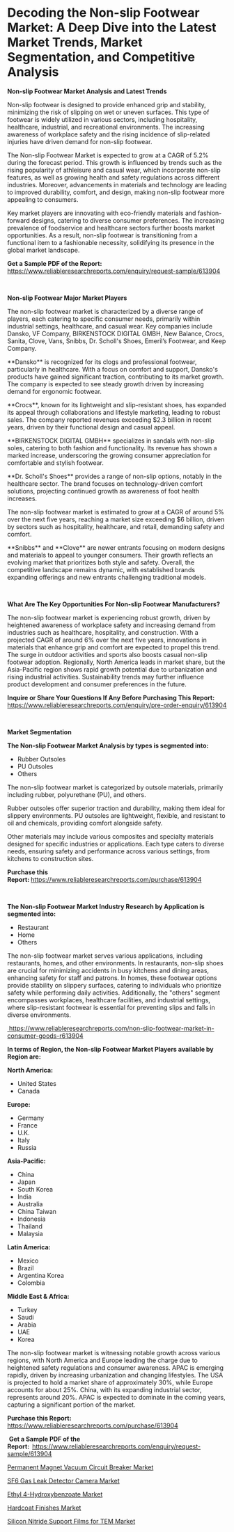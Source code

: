 <p><h1>Decoding the Non-slip Footwear Market: A Deep Dive into the Latest Market Trends, Market Segmentation, and Competitive Analysis</h1></p><p><strong>Non-slip Footwear Market Analysis and Latest Trends</strong></p>
<p><p>Non-slip footwear is designed to provide enhanced grip and stability, minimizing the risk of slipping on wet or uneven surfaces. This type of footwear is widely utilized in various sectors, including hospitality, healthcare, industrial, and recreational environments. The increasing awareness of workplace safety and the rising incidence of slip-related injuries have driven demand for non-slip footwear.</p><p>The Non-slip Footwear Market is expected to grow at a CAGR of 5.2% during the forecast period. This growth is influenced by trends such as the rising popularity of athleisure and casual wear, which incorporate non-slip features, as well as growing health and safety regulations across different industries. Moreover, advancements in materials and technology are leading to improved durability, comfort, and design, making non-slip footwear more appealing to consumers.</p><p>Key market players are innovating with eco-friendly materials and fashion-forward designs, catering to diverse consumer preferences. The increasing prevalence of foodservice and healthcare sectors further boosts market opportunities. As a result, non-slip footwear is transitioning from a functional item to a fashionable necessity, solidifying its presence in the global market landscape.</p></p>
<p><strong>Get a Sample PDF of the Report:&nbsp;</strong> <a href="https://www.reliableresearchreports.com/enquiry/request-sample/613904?utm_campaign=1509&utm_medium=2&utm_source=Github&utm_content=ia&utm_term=12102024&utm_id=non-slip-footwear">https://www.reliableresearchreports.com/enquiry/request-sample/613904</a></p>
<p>&nbsp;</p>
<p><strong>Non-slip Footwear Major Market Players</strong></p>
<p><p>The non-slip footwear market is characterized by a diverse range of players, each catering to specific consumer needs, primarily within industrial settings, healthcare, and casual wear. Key companies include Dansko, VF Company, BIRKENSTOCK DIGITAL GMBH, New Balance, Crocs, Sanita, Clove, Vans, Snibbs, Dr. Scholl's Shoes, Emeril’s Footwear, and Keep Company.</p><p>**Dansko** is recognized for its clogs and professional footwear, particularly in healthcare. With a focus on comfort and support, Dansko's products have gained significant traction, contributing to its market growth. The company is expected to see steady growth driven by increasing demand for ergonomic footwear.</p><p>**Crocs**, known for its lightweight and slip-resistant shoes, has expanded its appeal through collaborations and lifestyle marketing, leading to robust sales. The company reported revenues exceeding $2.3 billion in recent years, driven by their functional design and casual appeal.</p><p>**BIRKENSTOCK DIGITAL GMBH** specializes in sandals with non-slip soles, catering to both fashion and functionality. Its revenue has shown a marked increase, underscoring the growing consumer appreciation for comfortable and stylish footwear.</p><p>**Dr. Scholl's Shoes** provides a range of non-slip options, notably in the healthcare sector. The brand focuses on technology-driven comfort solutions, projecting continued growth as awareness of foot health increases.</p><p>The non-slip footwear market is estimated to grow at a CAGR of around 5% over the next five years, reaching a market size exceeding $6 billion, driven by sectors such as hospitality, healthcare, and retail, demanding safety and comfort.</p><p>**Snibbs** and **Clove** are newer entrants focusing on modern designs and materials to appeal to younger consumers. Their growth reflects an evolving market that prioritizes both style and safety. Overall, the competitive landscape remains dynamic, with established brands expanding offerings and new entrants challenging traditional models.</p></p>
<p>&nbsp;</p>
<p><strong>What Are The Key Opportunities For Non-slip Footwear Manufacturers?</strong></p>
<p><p>The non-slip footwear market is experiencing robust growth, driven by heightened awareness of workplace safety and increasing demand from industries such as healthcare, hospitality, and construction. With a projected CAGR of around 6% over the next five years, innovations in materials that enhance grip and comfort are expected to propel this trend. The surge in outdoor activities and sports also boosts casual non-slip footwear adoption. Regionally, North America leads in market share, but the Asia-Pacific region shows rapid growth potential due to urbanization and rising industrial activities. Sustainability trends may further influence product development and consumer preferences in the future.</p></p>
<p><strong>Inquire or Share Your Questions If Any Before Purchasing This Report:</strong> <a href="https://www.reliableresearchreports.com/enquiry/pre-order-enquiry/613904?utm_campaign=1509&utm_medium=2&utm_source=Github&utm_content=ia&utm_term=12102024&utm_id=non-slip-footwear">https://www.reliableresearchreports.com/enquiry/pre-order-enquiry/613904</a></p>
<p>&nbsp;</p>
<p><strong>Market Segmentation</strong></p>
<p><strong>The Non-slip Footwear Market Analysis by types is segmented into:</strong></p>
<p><ul><li>Rubber Outsoles</li><li>PU Outsoles</li><li>Others</li></ul></p>
<p><p>The non-slip footwear market is categorized by outsole materials, primarily including rubber, polyurethane (PU), and others. </p><p>Rubber outsoles offer superior traction and durability, making them ideal for slippery environments. PU outsoles are lightweight, flexible, and resistant to oil and chemicals, providing comfort alongside safety. </p><p>Other materials may include various composites and specialty materials designed for specific industries or applications. Each type caters to diverse needs, ensuring safety and performance across various settings, from kitchens to construction sites.</p></p>
<p><strong>Purchase this Report:&nbsp;</strong><a href="https://www.reliableresearchreports.com/purchase/613904?utm_campaign=1509&utm_medium=2&utm_source=Github&utm_content=ia&utm_term=12102024&utm_id=non-slip-footwear">https://www.reliableresearchreports.com/purchase/613904</a></p>
<p>&nbsp;</p>
<p><strong>The Non-slip Footwear Market Industry Research by Application is segmented into:</strong></p>
<p><ul><li>Restaurant</li><li>Home</li><li>Others</li></ul></p>
<p><p>The non-slip footwear market serves various applications, including restaurants, homes, and other environments. In restaurants, non-slip shoes are crucial for minimizing accidents in busy kitchens and dining areas, enhancing safety for staff and patrons. In homes, these footwear options provide stability on slippery surfaces, catering to individuals who prioritize safety while performing daily activities. Additionally, the "others" segment encompasses workplaces, healthcare facilities, and industrial settings, where slip-resistant footwear is essential for preventing slips and falls in diverse environments.</p></p>
<p><a href="https://www.reliableresearchreports.com/non-slip-footwear-market-in-consumer-goods-r613904?utm_campaign=1509&utm_medium=2&utm_source=Github&utm_content=ia&utm_term=12102024&utm_id=non-slip-footwear">&nbsp;https://www.reliableresearchreports.com/non-slip-footwear-market-in-consumer-goods-r613904</a></p>
<p><strong>In terms of Region, the Non-slip Footwear Market Players available by Region are:</strong></p>
<p>
    <p> <strong> North America: </strong>
        <ul>
            <li>United States</li>
            <li>Canada</li>
        </ul>
        </p> 
    <p> <strong> Europe: </strong>
        <ul>
            <li>Germany</li>
            <li>France</li>
            <li>U.K.</li>
            <li>Italy</li>
            <li>Russia</li>
        </ul>
        </p> 
    <p> <strong> Asia-Pacific: </strong>
        <ul>
            <li>China</li>
            <li>Japan</li>
            <li>South Korea</li>
            <li>India</li>
            <li>Australia</li>
            <li>China Taiwan</li>
            <li>Indonesia</li>
            <li>Thailand</li>
            <li>Malaysia</li>
        </ul>
        </p> 
    <p> <strong> Latin America: </strong>
        <ul>
            <li>Mexico</li>
            <li>Brazil</li>
            <li>Argentina Korea</li>
            <li>Colombia</li>
        </ul>
        </p> 
    <p> <strong> Middle East & Africa: </strong>
        <ul>
            <li>Turkey</li>
            <li>Saudi</li>
            <li>Arabia</li>
            <li>UAE</li>
            <li>Korea</li>
        </ul>
    </p>
    </p>
<p><p>The non-slip footwear market is witnessing notable growth across various regions, with North America and Europe leading the charge due to heightened safety regulations and consumer awareness. APAC is emerging rapidly, driven by increasing urbanization and changing lifestyles. The USA is projected to hold a market share of approximately 30%, while Europe accounts for about 25%. China, with its expanding industrial sector, represents around 20%. APAC is expected to dominate in the coming years, capturing a significant portion of the market.</p></p>
<p><strong>Purchase this Report: </strong><a href="https://www.reliableresearchreports.com/purchase/613904?utm_campaign=1509&utm_medium=2&utm_source=Github&utm_content=ia&utm_term=12102024&utm_id=non-slip-footwear">https://www.reliableresearchreports.com/purchase/613904</a></p>
<p>&nbsp;<strong>Get a Sample PDF of the Report:&nbsp;&nbsp;</strong><a href="https://www.reliableresearchreports.com/enquiry/request-sample/613904?utm_campaign=1509&utm_medium=2&utm_source=Github&utm_content=ia&utm_term=12102024&utm_id=non-slip-footwear">https://www.reliableresearchreports.com/enquiry/request-sample/613904</a></p>
<p><strong></strong></p>
<p><p><a href="https://github.com/indrystar/Market-Research-Report-List-5/blob/main/permanent-magnet-vacuum-circuit-breaker-market.md?utm_campaign=1509&utm_medium=2&utm_source=Github&utm_content=ia&utm_term=12102024&utm_id=non-slip-footwear">Permanent Magnet Vacuum Circuit Breaker Market</a></p><p><a href="https://www.linkedin.com/pulse/sf6-gas-leak-detector-camera-market-size-share-growth-analysis-ocb0f?utm_campaign=1509&utm_medium=2&utm_source=Github&utm_content=ia&utm_term=12102024&utm_id=non-slip-footwear">SF6 Gas Leak Detector Camera Market</a></p><p><a href="https://github.com/AKSHATREPORTPRIME/Market-Research-Report-List-6/blob/main/ethyl-4-hydroxybenzoate-market.md?utm_campaign=1509&utm_medium=2&utm_source=Github&utm_content=ia&utm_term=12102024&utm_id=non-slip-footwear">Ethyl 4-Hydroxybenzoate Market</a></p><p><a href="https://www.linkedin.com/pulse/hardcoat-finishes-market-size-share-growth-analysis-type-jpnoc?utm_campaign=1509&utm_medium=2&utm_source=Github&utm_content=ia&utm_term=12102024&utm_id=non-slip-footwear">Hardcoat Finishes Market</a></p><p><a href="https://www.linkedin.com/pulse/silicon-nitride-support-films-tem-market-shifts-strategic-uh1mc?utm_campaign=1509&utm_medium=2&utm_source=Github&utm_content=ia&utm_term=12102024&utm_id=non-slip-footwear">Silicon Nitride Support Films for TEM Market</a></p></p>